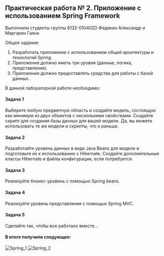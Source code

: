 ## Практическая работа № 2. Приложение с использованием Spring Framework

Выполнили студенты группы 6132-010402D Федякин Александр и Маргарян Гаяне

Общее задание:
1. Разработать приложение с использованием общей архитектуры и технологий Spring.
2. Приложение должно иметь три уровня (данные, логика, представление).
3. Приложение должно предоставлять средства для работы с базой данных.

В данной лабораторной работе необходимо:
#### Задача 1
Выберите любую предметную область и создайте модель, состоящую как минимум из двух объектов с несколькими свойствами.
Создайте скрипт для создания базы данных для вашей модели.
Да, вы можете использовать те же модели и скрипты, что и раньше.
#### Задача 2
Разработайте уровень данных в виде Java Beans для модели и подготовьте их к использованию с Hibernate.
Создайте дополнительные классы Hibernate и файлы конфигурации, если потребуется.
#### Задача 3
Реализуйте бизнес-уровень с помощью Spring beans.
#### Задача 4
Реализуйте уровень представления с помощью Spring MVC.
#### Задача 5
Сделайте так, чтобы все работало вместе…

#### В итоге получили следующее:

![Spring_1](https://github.com/user-attachments/assets/ccf74ae2-e756-44a0-b28d-b96f12152b7f)
![Spring_2](https://github.com/user-attachments/assets/6812cb0b-42a3-4338-ba16-fb804daa58fd)

